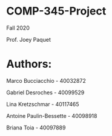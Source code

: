 # COMP-345-Project
Fall 2020

Prof. Joey Paquet

# Authors:
Marco Bucciacchio - 40032872

Gabriel Desroches - 40099529

Lina Kretzschmar - 40117465

Antoine Paulin-Bessette - 40098918

Briana Toia - 40097889
